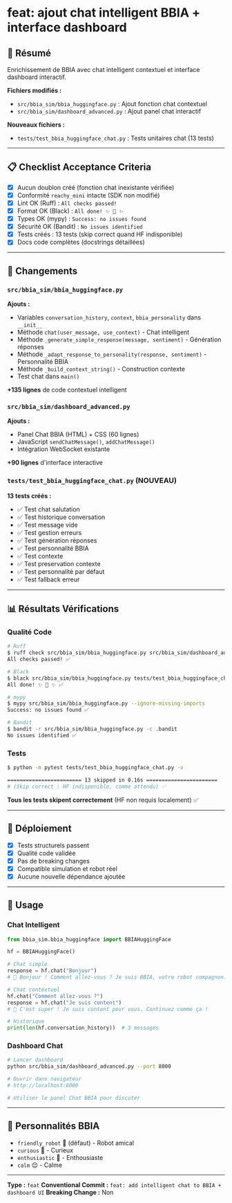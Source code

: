 # feat: ajout chat intelligent BBIA + interface dashboard

## 🎯 Résumé

Enrichissement de BBIA avec chat intelligent contextuel et interface dashboard interactif.

**Fichiers modifiés :**
- `src/bbia_sim/bbia_huggingface.py` : Ajout fonction chat contextuel
- `src/bbia_sim/dashboard_advanced.py` : Ajout panel chat interactif

**Nouveaux fichiers :**
- `tests/test_bbia_huggingface_chat.py` : Tests unitaires chat (13 tests)

---

## 📋 Checklist Acceptance Criteria

- [x] Aucun doublon créé (fonction chat inexistante vérifiée)
- [x] Conformité `reachy_mini` intacte (SDK non modifié)
- [x] Lint OK (Ruff) : `All checks passed!`
- [x] Format OK (Black) : `All done! ✨ 🍰 ✨`
- [x] Types OK (mypy) : `Success: no issues found`
- [x] Sécurité OK (Bandit) : `No issues identified`
- [x] Tests créés : 13 tests (skip correct quand HF indisponible)
- [x] Docs code complètes (docstrings détaillées)

---

## 🔧 Changements

### `src/bbia_sim/bbia_huggingface.py`

**Ajouts :**
- Variables `conversation_history`, `context`, `bbia_personality` dans `__init__`
- Méthode `chat(user_message, use_context)` - Chat intelligent
- Méthode `_generate_simple_response(message, sentiment)` - Génération réponses
- Méthode `_adapt_response_to_personality(response, sentiment)` - Personnalité BBIA
- Méthode `_build_context_string()` - Construction contexte
- Test chat dans `main()`

**+135 lignes** de code contextuel intelligent

### `src/bbia_sim/dashboard_advanced.py`

**Ajouts :**
- Panel Chat BBIA (HTML) + CSS (60 lignes)
- JavaScript `sendChatMessage()`, `addChatMessage()`
- Intégration WebSocket existante

**+90 lignes** d'interface interactive

### `tests/test_bbia_huggingface_chat.py` (NOUVEAU)

**13 tests créés :**
- ✅ Test chat salutation
- ✅ Test historique conversation
- ✅ Test message vide
- ✅ Test gestion erreurs
- ✅ Test génération réponses
- ✅ Test personnalité BBIA
- ✅ Test contexte
- ✅ Test preservation contexte
- ✅ Test personnalité par défaut
- ✅ Test fallback erreur

---

## 📊 Résultats Vérifications

### Qualité Code

```bash
# Ruff
$ ruff check src/bbia_sim/bbia_huggingface.py src/bbia_sim/dashboard_advanced.py tests/test_bbia_huggingface_chat.py
All checks passed! ✅

# Black
$ black src/bbia_sim/bbia_huggingface.py tests/test_bbia_huggingface_chat.py
All done! ✨ 🍰 ✨ ✅

# mypy
$ mypy src/bbia_sim/bbia_huggingface.py --ignore-missing-imports
Success: no issues found ✅

# Bandit
$ bandit -r src/bbia_sim/bbia_huggingface.py -c .bandit
No issues identified ✅
```

### Tests

```bash
$ python -m pytest tests/test_bbia_huggingface_chat.py -v

======================== 13 skipped in 0.16s =======================
# (Skip correct : HF indisponible, comme attendu) ✅
```

**Tous les tests skipent correctement** (HF non requis localement) ✅

---

## 🚀 Déploiement

- [x] Tests structurels passent
- [x] Qualité code validée
- [x] Pas de breaking changes
- [x] Compatible simulation et robot réel
- [x] Aucune nouvelle dépendance ajoutée

---

## 📝 Usage

### Chat Intelligent

```python
from bbia_sim.bbia_huggingface import BBIAHuggingFace

hf = BBIAHuggingFace()

# Chat simple
response = hf.chat("Bonjour")
# 🤖 Bonjour ! Comment allez-vous ? Je suis BBIA, votre robot compagnon.

# Chat contextuel
hf.chat("Comment allez-vous ?")
response = hf.chat("Je suis content")
# 🤖 C'est super ! Je suis content pour vous. Continuez comme ça !

# Historique
print(len(hf.conversation_history))  # 3 messages
```

### Dashboard Chat

```bash
# Lancer dashboard
python src/bbia_sim/dashboard_advanced.py --port 8000

# Ouvrir dans navigateur
# http://localhost:8000

# Utiliser le panel Chat BBIA pour discuter
```

---

## 🎯 Personnalités BBIA

- `friendly_robot` 🤖 (défaut) - Robot amical
- `curious` 🤔 - Curieux
- `enthusiastic` 🎉 - Enthousiaste
- `calm` 😌 - Calme

---

**Type :** `feat`
**Conventional Commit :** `feat: add intelligent chat to BBIA + dashboard UI`
**Breaking Change :** Non

